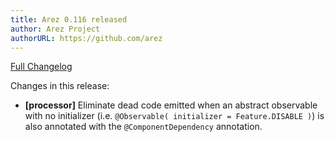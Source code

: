 ```yaml
---
title: Arez 0.116 released
author: Arez Project
authorURL: https://github.com/arez
---
```


[Full Changelog](https://github.com/arez/arez/compare/v0.115...v0.116)

Changes in this release:

* **\[processor\]** Eliminate dead code emitted when an abstract observable with no initializer
  (i.e. `@Observable( initializer = Feature.DISABLE )`) is also annotated with the `@ComponentDependency`
  annotation.
